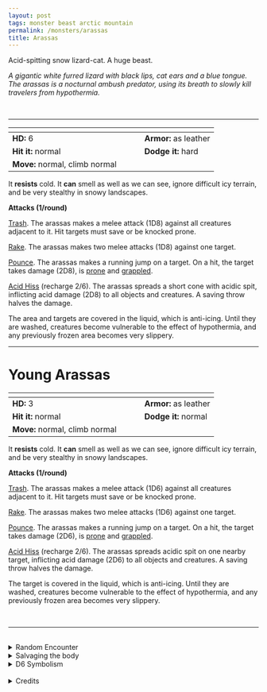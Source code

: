 ```yaml
---
layout: post
tags: monster beast arctic mountain
permalink: /monsters/arassas
title: Arassas
---
```


Acid-spitting snow lizard-cat. A huge beast.

_A gigantic white furred lizard with black lips, cat ears and a blue tongue. The arassas is a nocturnal ambush predator, using its breath to slowly kill travelers from hypothermia._

<br>

---

|  <span style="display: inline-block; width:250px"></span>  |  |
| -------- | --------|
| **HD:** 6 | **Armor:** as leather  |
| **Hit it:** normal    | **Dodge it:** hard  |
| **Move:** normal, climb normal     |   | 

It **resists** cold.
It **can** smell as well as we can see, ignore difficult icy terrain, and be very stealthy in snowy landscapes.

**Attacks (1/round)**

<ins>Trash</ins>. The arassas makes a melee attack (1D8) against all creatures adjacent to it. Hit targets must save or be knocked prone.

<ins>Rake</ins>. The arassas makes two melee attacks (1D8) against one target.

<ins>Pounce</ins>. The arassas makes a running jump on a target. On a hit, the target takes damage (2D8), is [prone](/2020/11/10/extra-rules/#conditions) and [grappled](/2020/11/10/extra-rules/#conditions).

<ins>Acid Hiss</ins> (recharge 2/6). The arassas spreads a short cone with acidic spit, inflicting acid damage (2D8) to all objects and creatures. A saving throw halves the damage.

The area and targets are covered in the liquid, which is anti-icing. Until they are washed, creatures become vulnerable to the effect of hypothermia, and any previously frozen area becomes very slippery.

---

# Young Arassas

|  <span style="display: inline-block; width:250px"></span>  |  |
| -------- | --------|
| **HD:** 3 | **Armor:** as leather  |
| **Hit it:** normal    | **Dodge it:** normal  |
| **Move:** normal, climb normal     |   | 

It **resists** cold.
It **can** smell as well as we can see, ignore difficult icy terrain, and be very stealthy in snowy landscapes.

**Attacks (1/round)**

<ins>Trash</ins>. The arassas makes a melee attack (1D6) against all creatures adjacent to it. Hit targets must save or be knocked prone.

<ins>Rake</ins>. The arassas makes two melee attacks (1D6) against one target.

<ins>Pounce</ins>. The arassas makes a running jump on a target. On a hit, the target takes damage (2D6), is [prone](/2020/11/10/extra-rules/#conditions) and [grappled](/2020/11/10/extra-rules/#conditions).

<ins>Acid Hiss</ins> (recharge 2/6). The arassas spreads acidic spit on one nearby target, inflicting acid damage (2D6) to all objects and creatures. A saving throw halves the damage.

The target is covered in the liquid, which is anti-icing. Until they are washed, creatures become vulnerable to the effect of hypothermia, and any previously frozen area becomes very slippery.

<br>

---

<br>

<details markdown="1">
<summary>Random Encounter</summary>
1. **Monster:** 1 arassas or 1D6 young arassas, their mother 1D4 turns away.
1. **Lair:** A big ice den with a strong acrid smell. 25% chance that there are eggs, 25% chance that there are hatchlings. <br>    &nbsp; OR <br>    **Omen:** A strange meow.
1. **Spoor:** Anti-icing spit melting holes in the ice.
1. **Tracks:**  3’ wide feline tracks.
1. **Trace:** Strange melting patterns in the snow.
1. **Trace:** Giant claw marks in the ice.
</details>

<details markdown="1">
<summary>Salvaging the body</summary>

Arassas meat tastes horrible, but is not poisonous. Its fur is very warm and its teeth can be used as weapons. More importantly, it’s bile is a prized anti-icing.

Arassas eggs are sought after, as it is the only way to train one for riding.

<span class="alchemy">**Arassas Bile.** Corrosive liquid (1D6 damage). Prevents freezing, but renders vulnerable to cold damage until washed.</span>
</details>

<details markdown="1">
<summary>D6 Symbolism</summary>
In local cultures the arassas is a symbol of ...

1. Discretion
1. Anger
1. Blizzards
1. Royalty
1. Strength
1. Sacred
</details>

<br>

<details markdown="1">
<summary>Credits</summary>
In alpine folklore, arassas, or tatzelwurm, are half-cat half-lizard creatures that can sometimes petrify with their gaze or spit poison. [Richard J. Leblanc Jr](http://savevsdragon.blogspot.com/)'s adaptation in the [Creature Compendium](https://www.drivethrurpg.com/product/147588/CC1-Creature-Compendium) makes it a huge monster with an acidic frost breath. Building from there, I dropped the frost part (I was always annoyed that arctic creatures had cold attacks in an environment where everybody resists cold damage) and made it de-icing! My goal was to create fun interactions for adventurers wanting to collect the spit. — SaltyGoo
</details>
